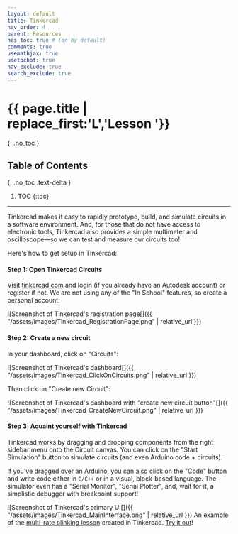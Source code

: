 ```yaml
---
layout: default
title: Tinkercad
nav_order: 4
parent: Resources
has_toc: true # (on by default)
comments: true
usemathjax: true
usetocbot: true
nav_exclude: true
search_exclude: true
---
```

# {{ page.title | replace_first:'L','Lesson '}}
{: .no_toc }

## Table of Contents
{: .no_toc .text-delta }

1. TOC
{:toc}
---

Tinkercad makes it easy to rapidly prototype, build, and simulate circuits in a software environment. And, for those that do not have access to electronic tools, Tinkercad also provides a simple multimeter and oscilloscope—so we can test and measure our circuits too!

Here's how to get setup in Tinkercad:

#### Step 1: Open Tinkercad Circuits

Visit [tinkercad.com](https://www.tinkercad.com/) and login (if you already have an Autodesk account) or register if not. We are not using any of the "In School" features, so create a personal account:

![Screenshot of Tinkercad's registration page[]({{ "/assets/images/Tinkercad_RegistrationPage.png" | relative_url }})

#### Step 2: Create a new circuit

In your dashboard, click on "Circuits":

![Screenshot of Tinkercad's dashboard[]({{ "/assets/images/Tinkercad_ClickOnCircuits.png" | relative_url }})

Then click on "Create new Circuit":

![Screenshot of Tinkercad's dashboard with "create new circuit button"[]({{ "/assets/images/Tinkercad_CreateNewCircuit.png" | relative_url }})

#### Step 3: Aquaint yourself with Tinkercad

Tinkercad works by dragging and dropping components from the right sidebar menu onto the Circuit canvas. You can click on the "Start Simulation" button to simulate circuits (and even Arduino code + circuits). 

If you've dragged over an Arduino, you can also click on the "Code" button and write code either in `C/C++` or in a visual, block-based language. The simulator even has a "Serial Monitor", "Serial Plotter", and, wait for it, a simplistic debugger with breakpoint support!

![Screenshot of Tinkercad's primary UI[]({{ "/assets/images/Tinkercad_MainInterface.png" | relative_url }})
An example of the [multi-rate blinking lesson](led-blink3.md) created in Tinkercad. [Try it out](https://www.tinkercad.com/things/kAq7G2p4QQ6)!